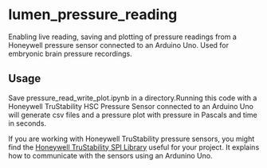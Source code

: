 # lumen_pressure_reading

Enabling live reading, saving and plotting of pressure readings from a Honeywell pressure sensor connected to an Arduino Uno. Used for embryonic brain pressure recordings.

## Usage

Save pressure_read_write_plot.ipynb in a directory.Running this code with a Honeywell TruStability HSC Pressure Sensor connected to an Arduino Uno will generate csv files and a pressure plot with pressure in Pascals and time in seconds.

If you are working with Honeywell TruStability pressure sensors, you might find the [Honeywell TruStability SPI Library](https://github.com/huilab/HoneywellTruStabilitySPI) useful for your project. It explains how to communicate with the sensors using an Ardunino Uno.
